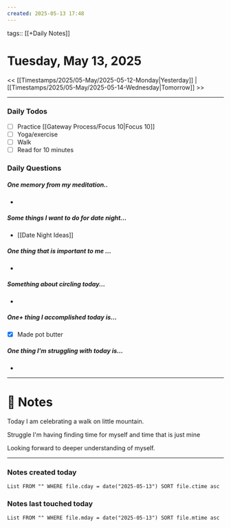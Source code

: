 ```yaml
---
created: 2025-05-13 17:48
---
```

tags:: [[+Daily Notes]]

# Tuesday, May 13, 2025

<< [[Timestamps/2025/05-May/2025-05-12-Monday|Yesterday]] | [[Timestamps/2025/05-May/2025-05-14-Wednesday|Tomorrow]] >>

---

### Daily Todos

- [ ] Practice [[Gateway Process/Focus 10|Focus 10]]
- [ ] Yoga/exercise
- [ ] Walk 
- [ ] Read for 10 minutes 
### Daily Questions

#####  One memory from my meditation..  
- 
##### Some things I want to do for date night...
- [[Date Night Ideas]]
##### One thing that is important to me ...
- 
##### Something about circling today...  
- 
##### One+ thing I accomplished today is...
- [x] Made pot butter
##### One thing I'm struggling with today is...
- 

---
# 📝 Notes
Today I am celebrating a walk on little mountain. 

Struggle I'm having finding time for myself and time that is just mine

Looking forward to deeper understanding of myself. 

---
### Notes created today
```dataview
List FROM "" WHERE file.cday = date("2025-05-13") SORT file.ctime asc
```

### Notes last touched today
```dataview
List FROM "" WHERE file.mday = date("2025-05-13") SORT file.mtime asc
```